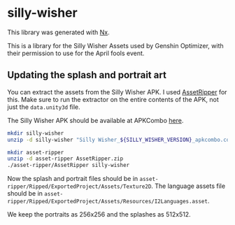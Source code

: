 # silly-wisher

This library was generated with [Nx](https://nx.dev).

This is a library for the Silly Wisher Assets used by Genshin Optimizer, with their permission to use for the April fools event.

## Updating the splash and portrait art

You can extract the assets from the Silly Wisher APK. I used
[AssetRipper](https://github.com/AssetRipper/AssetRipper) for this. Make sure
to run the extractor on the entire contents of the APK, not just the
`data.unity3d` file.

The Silly Wisher APK should be available at APKCombo
[here](https://apkcombo.com/silly-wisher/com.sketchi.sillywisher/download/apk).

```bash
mkdir silly-wisher
unzip -d silly-wisher "Silly Wisher_${SILLY_WISHER_VERSION}_apkcombo.com.apk"

mkdir asset-ripper
unzip -d asset-ripper AssetRipper.zip
./asset-ripper/AssetRipper silly-wisher
```

Now the splash and portrait files should be in
`asset-ripper/Ripped/ExportedProject/Assets/Texture2D`. The language assets
file should be in
`asset-ripper/Ripped/ExportedProject/Assets/Resources/I2Languages.asset`.

We keep the portraits as 256x256 and the splashes as 512x512.
